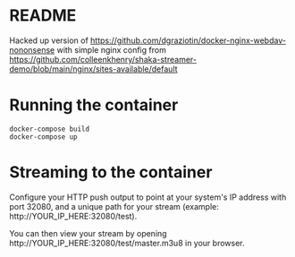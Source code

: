 # README

Hacked up version of https://github.com/dgraziotin/docker-nginx-webdav-nononsense with simple nginx config from https://github.com/colleenkhenry/shaka-streamer-demo/blob/main/nginx/sites-available/default

# Running the container
```
docker-compose build
docker-compose up
```

# Streaming to the container
Configure your HTTP push output to point at your system's IP address with port 32080, and a unique path for your stream (example: http://YOUR_IP_HERE:32080/test). 

You can then view your stream by opening http://YOUR_IP_HERE:32080/test/master.m3u8 in your browser.